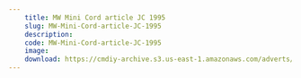 ```yaml
---
    title: MW Mini Cord article JC 1995
    slug: MW-Mini-Cord-article-JC-1995
    description:
    code: MW-Mini-Cord-article-JC-1995
    image:
    download: https://cmdiy-archive.s3.us-east-1.amazonaws.com/adverts/documents/MW+Mini+Cord+article+JC+1995.pdf
---
```

<!-- Content of the page -->

##
        